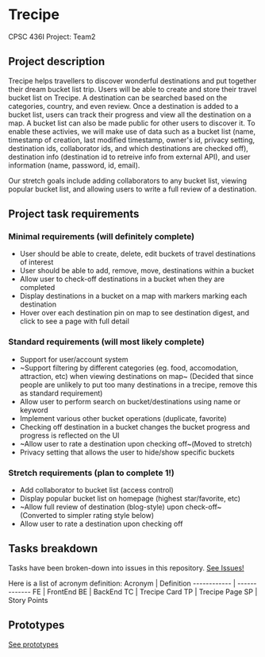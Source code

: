 # Trecipe

CPSC 436I Project: Team2 

## Project description

Trecipe helps travellers to discover wonderful destinations and put together their dream bucket list trip. Users will be able to create and store their travel bucket list on Trecipe. A destination can be searched based on the categories, country, and even review. Once a destination is added to a bucket list, users can track their progress and view all the destination on a map. A bucket list can also be made public for other users to discover it. To enable these activies, we will make use of data such as a bucket list (name, timestamp of creation, last modified timestamp, owner's id, privacy setting, destination ids, collaborator ids, and which destinations are checked off), destination info (destination id to retreive info from external API), and user information (name, password, id, email).

Our stretch goals include adding collaborators to any bucket list, viewing popular bucket list, and allowing users to write a full review of a destination.  

## Project task requirements

### Minimal requirements (will definitely complete)
* User should be able to create, delete, edit buckets of travel destinations of interest
* User should be able to add, remove, move, destinations within a bucket
* Allow user to check-off destinations in a bucket when they are completed
* Display destinations in a bucket on a map with markers marking each destination
* Hover over each destination pin on map to see destination digest, and click to see a page with full detail
### Standard requirements (will most likely complete)
* Support for user/account system
* ~Support filtering by different categories (eg. food, accomodation, attraction, etc) when viewing destinations on map~ 
(Decided that since people are unlikely to put too many destinations in a trecipe, remove this as standard requirement)
* Allow user to perform search on bucket/destinations using name or keyword
* Implement various other bucket operations (duplicate, favorite)
* Checking off destination in a bucket changes the bucket progress and progress is reflected on the UI
* ~Allow user to rate a destination upon checking off~(Moved to stretch)
* Privacy setting that allows the user to hide/show specific buckets 
### Stretch requirements (plan to complete 1!)
* Add collaborator to bucket list (access control)
*	Display popular bucket list on homepage (highest star/favorite, etc)
* ~Allow	full review of destination (blog-style) upon check-off~ (Converted to simpler rating style below)
* Allow user to rate a destination upon checking off

## Tasks breakdown
Tasks have been broken-down into issues in this repository. [See Issues!](https://github.com/shizuko-akamoto/Trecipe/issues)

Here is a list of acronym definition:
Acronym | Definition
------------ | -------------
FE | FrontEnd
BE | BackEnd
TC | Trecipe Card
TP | Trecipe Page
SP | Story Points


## Prototypes

[See prototypes](prototypes.pdf)

